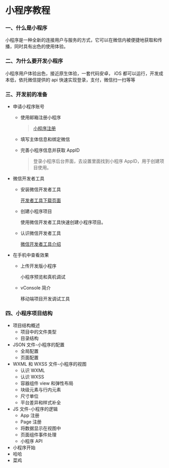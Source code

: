 # 小程序教程

### 一、什么是小程序

小程序是一种全新的连接用户与服务的方式，它可以在微信内被便捷地获取和传播，同时具有出色的使用体验。

### 二、为什么要开发小程序

小程序用户体验出色，接近原生体验，一套代码安卓， iOS 都可以运行，开发成本低，依托微信提供的 api 快速实现登录，支付，微信扫一扫等等

### 三、开发前的准备

- 申请小程序账号

  - 使用邮箱注册小程序

    > [小程序注册](https://mp.weixin.qq.com/wxopen/waregister?action=step1)

  - 填写主体信息和绑定微信

  - 完善小程序信息并获取 AppID

    > 登录小程序后台界面，去设置里面找到小程序 AppID，用于创建项目使用。

- 微信开发者工具

  - 安装微信开发者工具

    [开发者工具下载页面](https://developers.weixin.qq.com/miniprogram/dev/devtools/download.html)

  - 创建小程序项目

    使用微信开发者工具快速创建小程序项目。

  - 认识微信开发者工具

    [微信开发者工具介绍](https://developers.weixin.qq.com/miniprogram/dev/devtools/devtools.html)

- 在手机中查看效果

  - 上传开发版小程序

    小程序预览和真机调试

  - vConsole 简介

    移动端项目开发调试工具

### 四、小程序项目结构

- 项目结构概述
  - 项目中的文件类型
  - 目录结构
- JSON 文件-小程序的配置
  - 全局配置
  - 页面配置
- WXML 和 WXSS 文件-小程序的视图
  - 认识 WXML
  - 认识 WXSS
  - 容器组件 view 和弹性布局
  - 块级元素与行内元素
  - 尺寸单位
  - 平台差异和样式补全
- JS 文件-小程序的逻辑
  - App 注册
  - Page 注册
  - 将数据显示在视图中
  - 页面组件事件处理
  - 小程序 API
- 小程序开始
- 哈哈
- 菜鸡
